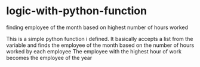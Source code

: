 # logic-with-python-function
finding employee of the month based on highest number of hours worked

This is a simple python function i defined. It basically accepts a list from the variable and finds the employee of the month based on the number of hours worked by each employee
The employee with the highest hour of work becomes the employee of the year
